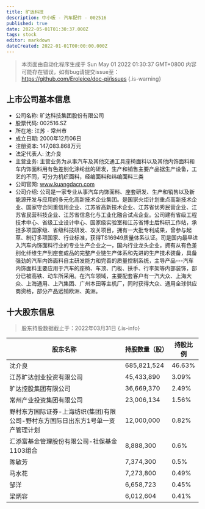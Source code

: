 ```yaml
---
title: 旷达科技
description: 中小板 - 汽车配件 - 002516
published: true
date: 2022-05-01T01:30:37.000Z
tags: stock
editor: markdown
dateCreated: 2022-01-01T00:00:00.000Z
---
```


> 本页面由自动化程序生成于 Sun May 01 2022 01:30:37 GMT+0800
> 内容可能存在错误，如有bug请提交issue至：https://github.com/Eroleice/doc-pi/issues
{.is-warning}

## 上市公司基本信息
- 公司名称: 旷达科技集团股份有限公司
- 股票代码: 002516.SZ
- 所在地: 江苏 - 常州市
- 成立日期: 2000年12月06日
- 注册资本: 147,083.868万元
- 法定代表人: 沈介良
- 主营业务: 主营业务为从事汽车及其他交通工具座椅面料以及其他内饰面料和车内饰面料用有色差别化涤纶丝的研发，生产和销售主要产品据生产设备，工艺的不同，可分为机织面料，经编面料和纬编面料三类
- 公司官网: www.kuangdacn.com
- 公司介绍: 公司是一家专业从事汽车内饰面料、座套研发、生产和销售以及新能源开发与应用的多元化高新技术企业集团。是国家火炬计划重点高新技术企业、国家守合同重信用企业、江苏省高新技术企业、江苏省优秀民营企业、江苏省民营科技企业、江苏省信息化与工业化融合试点企业。公司建有省级工程技术中心、省级工业设计中心、国家级实验室和江苏省博士后科研工作站，承担多项国家级、省级科技研发、攻关项目，拥有一大批专利成果，曾参与起草、制订多项国家、行业标准，获得TS16949质量体系认证。司是国内最早进入汽车内饰面料行业的专业生产企业之一，国内行业龙头企业，拥有从有色差别化纤维生产到座套成品的完整产业链生产体系和先进的生产技术装备，具备强劲的汽车内饰面料自主研发能力和完善的质量控制系统，主导产品---汽车内饰面料主要应用于汽车的座椅、车顶、门板、扶手、行李架等内部装饰，部分已被高铁、动车所采用。在汽车领域，主要配套客户有一汽大众、上海大众、上海通用、上汽集团、广州本田等主机厂，同时获得大众、通用全球供应商资格，部分产品远销欧洲、美洲。


## 十大股东信息
> 股东持股数据截止于：2022年03月31日
{.is-info}

| 股东名称 | 持股数量（股） | 持股比例 |
| --- | --- | --- |
| 沈介良 | 685,821,524 | 46.63% |
| 江苏旷达创业投资有限公司 | 45,433,890 | 3.09% |
| 旷达控股集团有限公司 | 36,669,370 | 2.49% |
| 常州产业投资集团有限公司 | 23,006,134 | 1.56% |
| 野村东方国际证券-上海纺织(集团)有限公司-野村东方国际日出东方1号单一资产管理计划 | 12,000,000 | 0.82% |
| 汇添富基金管理股份有限公司-社保基金1103组合 | 8,888,300 | 0.6% |
| 陈敏芳 | 7,374,300 | 0.5% |
| 马水花 | 7,273,800 | 0.49% |
| 邹洋 | 6,658,723 | 0.45% |
| 梁炳容 | 6,012,604 | 0.41% |




